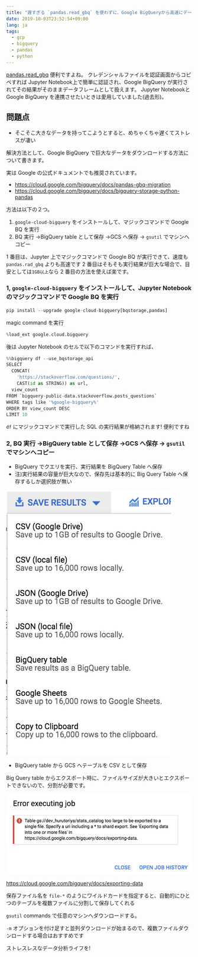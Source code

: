 ```yaml
---
title: "遅すぎる `pandas.read_gbq` を使わずに、Google BigQueryから高速にデータを読み込む"
date: 2019-10-03T23:52:54+09:00
lang: ja
tags:
  - gcp
  - bigquery
  - pandas
  - python
---
```


[pandas.read_gbq](https://pandas.pydata.org/pandas-docs/stable/reference/api/pandas.read_gbq.html) 便利ですよね。
クレデンシャルファイルを認証画面からコピペすれば Jupyter Notebook上で簡単に認証され、Google BigQuery が実行されてその結果がそのままデータフレームとして扱えます。
Jupyter Notebookと Google BigQuery を連携させたいときは愛用していました(過去形)。

## 問題点

- そこそこ大きなデータを持ってこようとすると、めちゃくちゃ遅くてストレスが凄い

解決方法として、Google BigQuery で巨大なデータをダウンロードする方法について書きます。

実は Google の公式ドキュメントでも推奨されています。

- https://cloud.google.com/bigquery/docs/pandas-gbq-migration
- https://cloud.google.com/bigquery/docs/bigquery-storage-python-pandas

方法は以下の２つ。

1. `google-cloud-bigquery` をインストールして、マジックコマンドで Google BQ を実行
2. BQ 実行 →BigQuery table として保存 →GCS へ保存 → `gsutil` でマシンへコピー

1 番目は、Jupyter 上でマジックコマンドで Google BQ が実行できて、速度も `pandas.rad_gbq` よりも高速です
2 番目はそもそも実行結果が巨大な場合で、目安としては`1GB以上`なら 2 番目の方法を使えば楽です。

### 1, `google-cloud-bigquery` をインストールして、Jupyter Notebookのマジックコマンドで Google BQ を実行

```python
pip install --upgrade google-cloud-bigquery[bqstorage,pandas]
```

magic command を実行

```python
%load_ext google.cloud.bigquery
```

後は Jupyter Notebook のセルで以下のコマンドを実行すれば、

```python
%%bigquery df --use_bqstorage_api
SELECT
  CONCAT(
    'https://stackoverflow.com/questions/',
    CAST(id as STRING)) as url,
  view_count
FROM `bigquery-public-data.stackoverflow.posts_questions`
WHERE tags like '%google-bigquery%'
ORDER BY view_count DESC
LIMIT 10
```

`df` にマジックコマンドで実行した SQL の実行結果が格納されます!
便利ですね

### 2, BQ 実行 →BigQuery table として保存 →GCS へ保存 → `gsutil` でマシンへコピー

-  BigQuery でクエリを実行、実行結果を BigQuery Table へ保存
- 注)実行結果の容量が巨大なので、保存先は基本的に Big Query Table へ保存するしか選択肢が無い

![can't export large file as one file](/posts/2019-10-03/images/export-to-bqtable.png)

- BigQuery table から GCS へテーブルを CSV として保存

Big Query table からエクスポート時に、ファイルサイズが大きいとエクスポートできないので、分割が必要です。

![can't export large file as one file](/posts/2019-10-03/images/cant-export-onefile.png)

https://cloud.google.com/bigquery/docs/exporting-data

保存ファイル名を `file-*` のようにワイルドカードを指定すると、自動的にひとつのテーブルを複数ファイルに分割して保存してくれる

`gsutil` commands で任意のマシンへダウンロードする。

`-m` オプションを付け足すと並列ダウンロードが始まるので、複数ファイルダウンロードする場合はおすすめです

ストレスレスなデータ分析ライフを!
